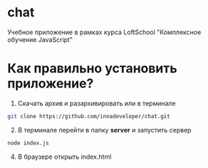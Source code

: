 # chat
Учебное приложение в рамках курса LoftSchool "Комплексное обучение JavaScript"

# Как правильно установить приложение?
1. Скачать архив и разархивировать или в терминале
```bash
git clone https://github.com/innadeveloper/chat.git
```
2. В терминале перейти в папку <b>server</b> и запустить сервер
```bash
node index.js
```
4. В браузере открыть index.html
